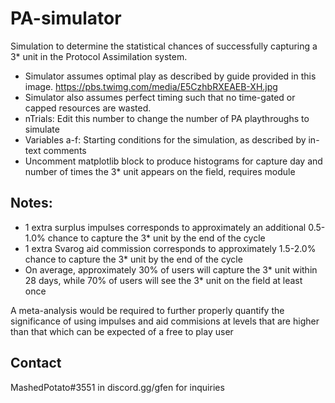 # PA-simulator
Simulation to determine the statistical chances of successfully capturing a 3* unit in the Protocol Assimilation system.
* Simulator assumes optimal play as described by guide provided in this image. https://pbs.twimg.com/media/E5CzhbRXEAEB-XH.jpg
* Simulator also assumes perfect timing such that no time-gated or capped resources are wasted.
* nTrials: Edit this number to change the number of PA playthroughs to simulate
* Variables a-f: Starting conditions for the simulation, as described by in-text comments
* Uncomment matplotlib block to produce histograms for capture day and number of times the 3* unit appears on the field, requires module


## Notes:

* 1 extra surplus impulses corresponds to approximately an additional 0.5-1.0% chance to capture the 3* unit by the end of the cycle
* 1 extra Svarog aid commission corresponds to approximately 1.5-2.0% chance to capture the 3* unit by the end of the cycle
* On average, approximately 30% of users will capture the 3* unit within 28 days, while 70% of users will see the 3* unit on the field at least once

A meta-analysis would be required to further properly quantify the significance of using impulses and aid commisions at levels that are higher than that which can be expected of a free to play user


## Contact 
MashedPotato#3551 in discord.gg/gfen for inquiries
